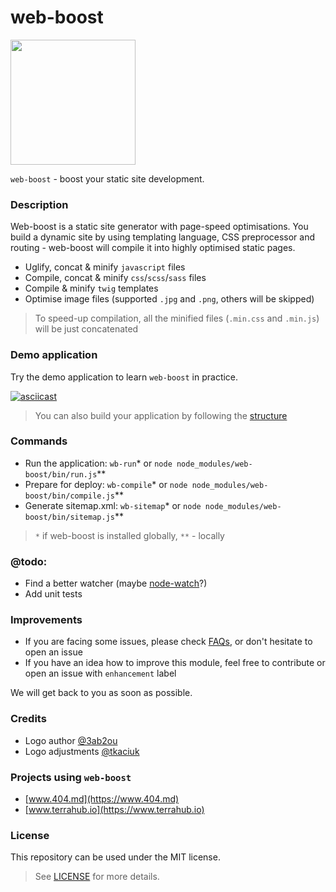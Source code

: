 # web-boost

<img src="https://rawgit.com/ddimitrioglo/web-boost/master/logo.svg" width="200"/>

`web-boost` - boost your static site development.

### Description

Web-boost is a static site generator with page-speed optimisations. You build a dynamic site by using templating 
language, CSS preprocessor and routing - web-boost will compile it into highly optimised static pages.

* Uglify, concat & minify `javascript` files
* Compile, concat & minify `css`/`scss`/`sass` files
* Compile & minify `twig` templates
* Optimise image files (supported `.jpg` and `.png`, others will be skipped)

> To speed-up compilation, all the minified files (`.min.css` and `.min.js`) will be just concatenated

### Demo application

Try the demo application to learn `web-boost` in practice.

[![asciicast](https://asciinema.org/a/169719.png)](https://asciinema.org/a/169719)

> You can also build your application by following the [structure][2]

### Commands

* Run the application: `wb-run`* or `node node_modules/web-boost/bin/run.js`**
* Prepare for deploy: `wb-compile`* or `node node_modules/web-boost/bin/compile.js`**
* Generate sitemap.xml: `wb-sitemap`* or `node node_modules/web-boost/bin/sitemap.js`**

> `*` if web-boost is installed globally, `**` - locally

### @todo:

* Find a better watcher (maybe [node-watch](https://www.npmjs.com/package/node-watch)?)
* Add unit tests

### Improvements

* If you are facing some issues, please check [FAQs][4], or don't hesitate to open an issue
* If you have an idea how to improve this module, feel free to contribute or open an issue with `enhancement` label

We will get back to you as soon as possible.

### Credits

* Logo author [@3ab2ou](https://twitter.com/3ab2ou)
* Logo adjustments [@tkaciuk](https://github.com/tkaciuk)

### Projects using `web-boost`

* [www.404.md](https://www.404.md)
* [www.terrahub.io](https://www.terrahub.io)

### License

This repository can be used under the MIT license.
> See [LICENSE][5] for more details.

[1]: https://github.com/ddimitrioglo/web-boost/blob/master/cli-component/README.md#web-boost-cli
[2]: https://github.com/ddimitrioglo/web-boost/blob/master/docs/structure.md#web-boost-application
[3]: http://localhost:8080
[4]: https://github.com/ddimitrioglo/web-boost/blob/master/docs/faq.md
[5]: https://github.com/ddimitrioglo/web-boost/blob/master/docs/LICENSE
